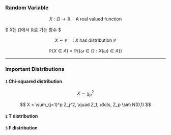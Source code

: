 ### Random Variable
$$
X : \Omega \to \mathbb{R} \quad \text{A real valued function}
$$

$
$X$는 $\Omega$에서 $\mathbb{R}$로 가는 함수
$

$$
X \sim \mathbb{P} \quad \text{: $X$ has distribution $\mathbb{P}$}
$$

$$
\mathbb{P}(X \in A) = \mathbb{P}(\{\omega \in \Omega : X(\omega) \in A\})
$$

---

### Important Distributions
#### `1` Chi-squared distribution
$$
X \sim \chi^2_p
$$

$$
X = \sum_{j=1}^p Z_j^2, \quad Z_1, \dots, Z_p \sim N(0,1)
$$



#### `2` T distribution
#### `3` F distribution

